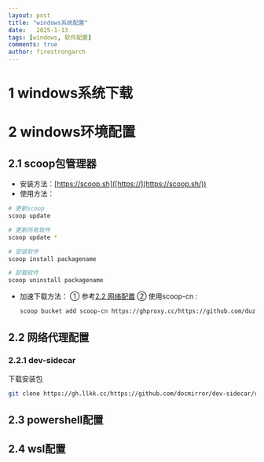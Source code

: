 ```yaml
---
layout: post
title: "windows系统配置"
date:   2025-1-13
tags: [windows, 软件配置]
comments: true
author: firestrongarch
---
```


# 1 windows系统下载

# 2 windows环境配置
## 2.1 scoop包管理器
- 安装方法：[https://scoop.sh]([https://](https://scoop.sh/))
- 使用方法：
```sh
# 更新scoop
scoop update

# 更新所有软件
scoop update *

# 安装软件
scoop install packagename

# 卸载软件
scoop uninstall packagename
```
- 加速下载方法：
① 参考[2.2 网络配置](#2.2)
② 使用scoop-cn :
    ```sh
    scoop bucket add scoop-cn https://ghproxy.cc/https://github.com/duzyn/scoop-cn
    ```



## 2.2 <span id="2.2">网络代理配置
### 2.2.1 dev-sidecar
下载安装包
```sh
git clone https://gh.llkk.cc/https://github.com/docmirror/dev-sidecar/releases/download/v2.0.0-RC3/DevSidecar-2.0.0-RC3-windows-x64.exe
```


## 2.3 powershell配置

## 2.4 wsl配置